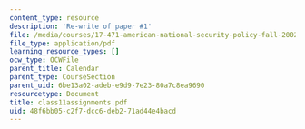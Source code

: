```yaml
---
content_type: resource
description: 'Re-write of paper #1'
file: /media/courses/17-471-american-national-security-policy-fall-2002/48f6bb05c2f7dcc6deb271ad44e4bacd_class11assignments.pdf
file_type: application/pdf
learning_resource_types: []
ocw_type: OCWFile
parent_title: Calendar
parent_type: CourseSection
parent_uid: 6be13a02-adeb-e9d9-7e23-80a7c8ea9690
resourcetype: Document
title: class11assignments.pdf
uid: 48f6bb05-c2f7-dcc6-deb2-71ad44e4bacd
---
```

